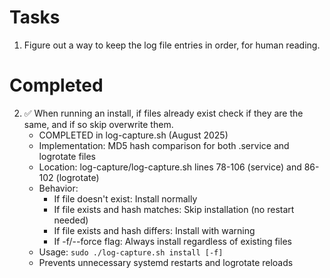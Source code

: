 # Tasks
1. Figure out a way to keep the log file entries in order, for human reading.

# Completed
2. ✅ When running an install, if files already exist check if they are the same, and if so skip overwrite them.
   - COMPLETED in log-capture.sh (August 2025)
   - Implementation: MD5 hash comparison for both .service and logrotate files
   - Location: log-capture/log-capture.sh lines 78-106 (service) and 86-102 (logrotate)
   - Behavior:
     * If file doesn't exist: Install normally
     * If file exists and hash matches: Skip installation (no restart needed)
     * If file exists and hash differs: Install with warning
     * If -f/--force flag: Always install regardless of existing files
   - Usage: `sudo ./log-capture.sh install [-f]`
   - Prevents unnecessary systemd restarts and logrotate reloads
